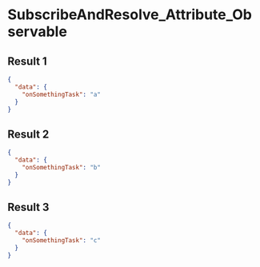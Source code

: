 # SubscribeAndResolve_Attribute_Observable

## Result 1

```json
{
  "data": {
    "onSomethingTask": "a"
  }
}
```

## Result 2

```json
{
  "data": {
    "onSomethingTask": "b"
  }
}
```

## Result 3

```json
{
  "data": {
    "onSomethingTask": "c"
  }
}
```

